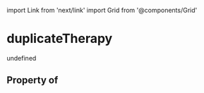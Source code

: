import Link from 'next/link'
import Grid from '@components/Grid'

# duplicateTherapy

undefined

## Property of



